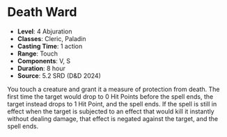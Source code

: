 # Death Ward

- **Level**: 4 Abjuration
- **Classes**: Cleric, Paladin
- **Casting Time**: 1 action
- **Range**: Touch
- **Components**: V, S
- **Duration**: 8 hour
- **Source**: 5.2 SRD (D&D 2024)

You touch a creature and grant it a measure of protection from death. The first time the target would drop to 0 Hit Points before the spell ends, the target instead drops to 1 Hit Point, and the spell ends. If the spell is still in effect when the target is subjected to an effect that would kill it instantly without dealing damage, that effect is negated against the target, and the spell ends.


